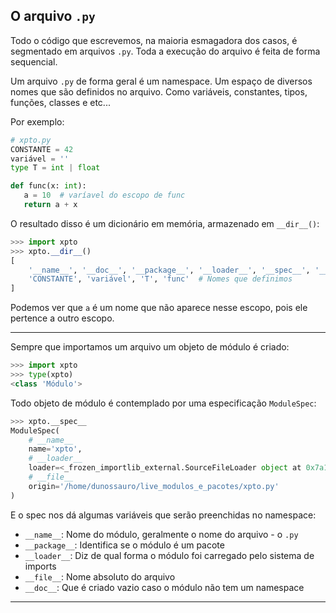## O arquivo `.py`

Todo o código que escrevemos, na maioria esmagadora dos casos, é segmentado em arquivos `.py`. Toda a execução do arquivo é feita de forma sequencial.

Um arquivo `.py` de forma geral é um namespace. Um espaço de diversos nomes que são definidos no arquivo. Como variáveis, constantes, tipos, funções, classes e etc...

Por exemplo:

```python
# xpto.py
CONSTANTE = 42
variável = ''
type T = int | float

def func(x: int):
   a = 10  # varíavel do escopo de func
   return a + x
```

O resultado disso é um dicionário em memória, armazenado em `__dir__()`:

```python
>>> import xpto
>>> xpto.__dir__()
[
    '__name__', '__doc__', '__package__', '__loader__', '__spec__', '__file__', '__cached__', '__builtins__',  # Nomes presentes no módulo
    'CONSTANTE', 'variável', 'T', 'func'  # Nomes que definimos
]
```

Podemos ver que `a` é um nome que não aparece nesse escopo, pois ele pertence a outro escopo.

---

Sempre que importamos um arquivo um objeto de módulo é criado:

```python
>>> import xpto
>>> type(xpto)
<class 'Módulo'>
```

Todo objeto de módulo é contemplado por uma especificação `ModuleSpec`:

```python
>>> xpto.__spec__
ModuleSpec(
    # __name__
    name='xpto',
	# __loader__
	loader=<_frozen_importlib_external.SourceFileLoader object at 0x7a11fda5cdd0>,
	# __file__
	origin='/home/dunossauro/live_modulos_e_pacotes/xpto.py'
)
```

E o spec nos dá algumas variáveis que serão preenchidas no namespace:

- `__name__`: Nome do módulo, geralmente o nome do arquivo - o `.py` 
- `__package__`: Identifica se o módulo é um pacote
- `__loader__`: Diz de qual forma o módulo foi carregado pelo sistema de imports
- `__file__`: Nome absoluto do arquivo
- `__doc__`: Que é criado vazio caso o módulo não tem um namespace

---

## 
